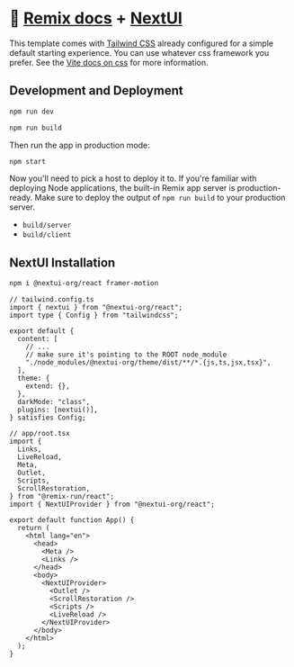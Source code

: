 # 📖 [Remix docs](https://remix.run/docs) + [NextUI](https://nextui.org/docs/frameworks/remix)

This template comes with [Tailwind CSS](https://tailwindcss.com/) already configured for a simple default starting experience. You can use whatever css framework you prefer. See the [Vite docs on css](https://vitejs.dev/guide/features.html#css) for more information.

## Development and Deployment

```sh
npm run dev
```

```sh
npm run build
```

Then run the app in production mode:

```sh
npm start
```

Now you'll need to pick a host to deploy it to. If you're familiar with deploying Node applications, the built-in Remix app server is production-ready. Make sure to deploy the output of `npm run build` to your production server.

- `build/server`
- `build/client`

## NextUI Installation

```sh
npm i @nextui-org/react framer-motion
```

```tsx
// tailwind.config.ts
import { nextui } from "@nextui-org/react";
import type { Config } from "tailwindcss";

export default {
  content: [
    // ...
    // make sure it's pointing to the ROOT node_module
    "./node_modules/@nextui-org/theme/dist/**/*.{js,ts,jsx,tsx}",
  ],
  theme: {
    extend: {},
  },
  darkMode: "class",
  plugins: [nextui()],
} satisfies Config;
```

```tsx
// app/root.tsx
import {
  Links,
  LiveReload,
  Meta,
  Outlet,
  Scripts,
  ScrollRestoration,
} from "@remix-run/react";
import { NextUIProvider } from "@nextui-org/react";

export default function App() {
  return (
    <html lang="en">
      <head>
        <Meta />
        <Links />
      </head>
      <body>
        <NextUIProvider>
          <Outlet />
          <ScrollRestoration />
          <Scripts />
          <LiveReload />
        </NextUIProvider>
      </body>
    </html>
  );
}
```
